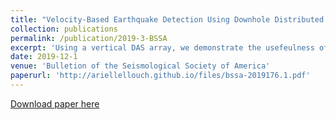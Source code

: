 ```yaml
---
title: "Velocity-Based Earthquake Detection Using Downhole Distributed Acoustic Sensing—Examples from the San Andreas Fault Observatory at Depth"
collection: publications
permalink: /publication/2019-3-BSSA
excerpt: 'Using a vertical DAS array, we demonstrate the usefeulness of a velocity-based earthquake detection algorithm.'
date: 2019-12-1
venue: 'Bulletion of the Seismological Society of America'
paperurl: 'http://ariellellouch.github.io/files/bssa-2019176.1.pdf'
---
```


[Download paper here](http://ariellellouch.github.io/files/tle2019guided.pdf)